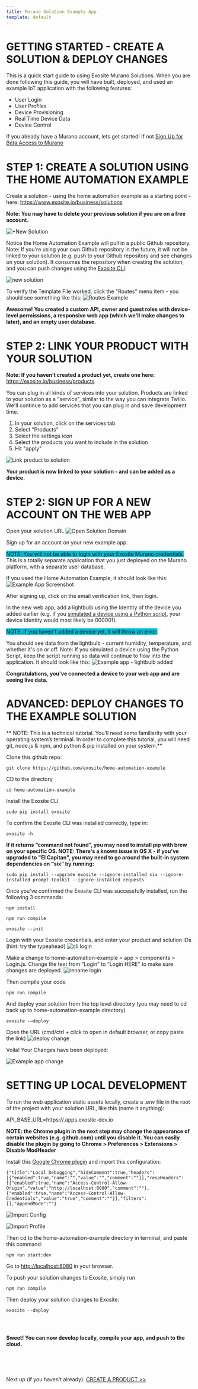 ```yaml
---
title: Murano Solution Example App
template: default
---
```


# GETTING STARTED - CREATE A SOLUTION & DEPLOY CHANGES
This is a quick start guide to using Exosite Murano Solutions.  When you are done following this guide, you will have built, deployed, and used an example IoT application with the following features:

* User Login
* User Profiles
* Device Provisioning
* Real Time Device Data
* Device Control

If you already have a Murano account, lets get started! If not
<a class="btn orange" href="https://exosite.com/business/signup">Sign Up for Beta Access to Murano</a>


# STEP 1: CREATE A SOLUTION USING THE HOME AUTOMATION EXAMPLE

Create a solution - using the home automation example as a starting point - here:
<a href="https://www.exosite.io/business/solutions" target="_blank">https://www.exosite.io/business/solutions</a>

**Note: You may have to delete your previous solution if you are on a free account.**

<!--![Select menu](assets/solution_select_menu.png)
![Select solutions](assets/solution_select_menu_option.png) -->
![+New Solution](assets/solution_add_new.png)

Notice the Home Automation Example will pull in a public Github repository. Note: If you're using your own Github repository in the future, it will not be linked to your solution (e.g. push to your Github repository and see changes on your solution). It consumes the repository when creating the solution, and you can push changes using the <a href="../../../exosite-cli/" target="_blank">Exosite CLI</a>.


![new solution](assets/new_solution.png)


To verify the Template File worked, click the "Routes" menu item - you should see something like this: 
![Routes Example](assets/routes_example.png)

**Awesome! You created a custom API, owner and guest roles with device-level permissions, a responsive web app (which we'll make changes to later), and an empty user database.**


# STEP 2: LINK YOUR PRODUCT WITH YOUR SOLUTION

**Note: If you haven’t created a product yet, create one here:**
<a href="https://exosite.io/business/products" target="_blank">https://exosite.io/business/products</a>

You can plug in all kinds of services into your solution. Products are linked to your solution as a "service", similar to the way you can integrate Twilio. We'll continue to add services that you can plug in and save development time.

1) In your solution, click on the services tab <br />
2) Select "Products" <br />
3) Select the settings icon <br />
4) Select the products you want to include in the solution <br />
5) Hit "apply" <br />

![Link product to solution](assets/solution_link_product.png)

**Your product is now linked to your solution - and can be added as a device.**


# STEP 2: SIGN UP FOR A NEW ACCOUNT ON THE WEB APP

Open your solution URL
![Open Solution Domain](assets/solution_open_domain_link.png)

Sign up for an account on your new example app. <div style="background-color: #00BCD6; display: inline-block;">NOTE: You will not be able to login with your Exosite Murano credentials.</div> This is a totally separate application that you just deployed on the Murano platform, with a separate user database.

If you used the Home Automation Example, it should look like this:
![Example App Screenshot](assets/solution_home_automation_example_app.png)

After signing up, click on the email verification link, then login.

In the new web app, add a lightbulb using the Identity of the device you added earlier (e.g. if you <a href="../../products/pythonsim/" target="_blank">simulated a device using a Python script</a>, your device identity would most likely be 000001). <div style="background-color: #00BCD6; display: inline-block;">NOTE: If you haven't added a device yet, it will throw an error.</div>

You should see data from the lightbulb - current humidity, temperature, and whether it's on or off. Note: If you simulated a device using the Python Script, keep the script running so data will continue to flow into the application. It should look like this:
![Example app - lightbulb added](assets/solution_example_app_with_lightbulb.png)


**Congratulations, you've connected a device to your web app and are seeing live data.**


# ADVANCED: DEPLOY CHANGES TO THE EXAMPLE SOLUTION 

** NOTE: This is a technical tutorial. You’ll need some familiarity with your operating system’s terminal. In order to complete this tutorial, you will need git, node.js & npm, and python & pip installed on your system.** 

Clone this github repo: 

```
git clone https://github.com/exosite/home-automation-example
```

CD to the directory

```
cd home-automation-example
```

Install the Exosite CLI

```
sudo pip install exosite
```

To confirm the Exosite CLI was installed correctly, type in: 

```
exosite -h
```
**If it returns “command not found”, you may need to install pip with brew on your specific OS. NOTE: There's a known issue in OS X - if you've upgraded to "El Capitan", you may need to go around the built-in system dependencies on “six” by running:**
```
sudo pip install --upgrade exosite --ignore-installed six --ignore-installed prompt-toolkit --ignore-installed requests
```

Once you’ve confirmed the Exosite CLI was successfully installed, run the following 3 commands: 

```
npm install
```
```
npm run compile
```
```
exosite --init
```

Login with your Exosite credentials, and enter your product and solution IDs (hint: try the typeahead)
![cli login](assets/cli_login.png)

Make a change to home-automation-example > app > components > Login.js. Change the text from “Login” to “Login HERE” to make sure changes are deployed.
![rename login](assets/rename_login.png)

Then compile your code
```
npm run compile
```

And deploy your solution from the top level directory (you may need to cd back up to home-automation-example directory)
```
exosite -—deploy
```

Open the URL (cmd/ctrl + click to open in default browser, or copy paste the link)
![deploy change](assets/deploy_change.png)


Voila! Your Changes have been deployed: 

![Example app change](assets/solution_example_app_change.png)


# SETTING UP LOCAL DEVELOPMENT

To run the web application static assets locally, create a .env file in the root of the project with your solution URL, like this (name it anything):

API_BASE_URL=https://<solution-name>.apps.exosite-dev.io

**NOTE: the Chrome plugin in the next step may change the appearance of certain websites (e.g. github.com) until you disable it. You can easily disable the plugin by going to Chrome > Preferences > Extensions > Disable ModHeader**

Install this <a href="https://chrome.google.com/webstore/detail/modheader/idgpnmonknjnojddfkpgkljpfnnfcklj/related?hl=en" target="_blank">Google Chrome plugin</a> and import this configuration: 

```
{"title":"Local Debugging","hideComment":true,"headers":[{"enabled":true,"name":"","value":"","comment":""}],"respHeaders":[{"enabled":true,"name":"Access-Control-Allow-Origin","value":"http://localhost:8080","comment":""},{"enabled":true,"name":"Access-Control-Allow-Credentials","value":"true","comment":""}],"filters":[],"appendMode":""}
```
![Import Config](assets/import_config.png)

![Import Profile](assets/import_profile.png)


Then cd to the home-automation-example directory in terminal, and paste this command:
```
npm run start:dev
```

Go to <a href="http://localhost:8080" target="_blank">http://localhost:8080</a> in your browser.

To push your solution changes to Exosite, simply run 
```
npm run compile 
``` 
Then deploy your solution changes to Exosite:
```
exosite --deploy 
```
<div style="padding-bottom: 30px"></div>

**Sweet! You can now develop locally, compile your app, and push to the cloud.**

<!-- Weaver's suggestion to add a link to learn more is valid and needed, but we don't talk about these things in the docs yet-->
<!--For more information about the powerful capabilities of Routes and Services (not to mention Hosting, Users, Roles and more, please check out <a href="../../">our getting started documentation</a>. -->
<div style="padding-bottom: 50px"></div>



Next up (if you haven’t already):
<a class="btn orange" href="http://beta-docs.exosite.com/murano/get-started/">CREATE A PRODUCT >></a>
<div style="padding-bottom: 300px"></div>
